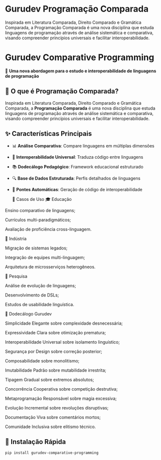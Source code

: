 # Gurudev Programação Comparada
Inspirada em Literatura Comparada, Direito Comparado e Gramática Comparada, a Programação Comparada é uma nova disciplina que estuda linguagens de programação através de análise sistemática e comparativa, visando compreender princípios universais e facilitar interoperabilidade.

# Gurudev Comparative Programming

🚀 **Uma nova abordagem para o estudo e interoperabilidade de linguagens de programação**


## 🎯 O que é Programação Comparada?

Inspirada em Literatura Comparada, Direito Comparado e Gramática Comparada, a **Programação Comparada** é uma nova disciplina que estuda linguagens de programação através de análise sistemática e comparativa, visando compreender princípios universais e facilitar interoperabilidade.

## ✨ Características Principais

- 📊 **Análise Comparativa**: Compare linguagens em múltiplas dimensões
- 🔄 **Interoperabilidade Universal**: Traduza código entre linguagens
- 📚 **Dodecálogo Pedagógico**: Framework educacional estruturado
- 🔍 **Base de Dados Estruturada**: Perfis detalhados de linguagens
- 🌉 **Pontes Automáticas**: Geração de código de interoperabilidade

  🎯 Casos de Uso
🎓 Educação

Ensino comparativo de linguagens;

Currículos multi-paradigmáticos;

Avaliação de proficiência cross-linguagem.

🏢 Indústria

Migração de sistemas legados;

Integração de equipes multi-linguagem;

Arquitetura de microsserviços heterogêneos.

🔬 Pesquisa

Análise de evolução de linguagens;

Desenvolvimento de DSLs;

Estudos de usabilidade linguística.

🌟 Dodecálogo Gurudev

Simplicidade Elegante sobre complexidade desnecessária;

Expressividade Clara sobre otimização prematura;

Interoperabilidade Universal sobre isolamento linguístico;

Segurança por Design sobre correção posterior;

Composabilidade sobre monolitismo;

Imutabilidade Padrão sobre mutabilidade irrestrita;

Tipagem Gradual sobre extremos absolutos;

Concorrência Cooperativa sobre competição destrutiva;

Metaprogramação Responsável sobre magia excessiva;

Evolução Incremental sobre revoluções disruptivas;

Documentação Viva sobre comentários mortos;

Comunidade Inclusiva sobre elitismo técnico.

## 🚀 Instalação Rápida

```bash
pip install gurudev-comparative-programming

